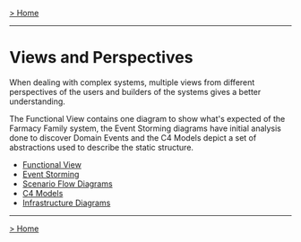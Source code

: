 [> Home](../README.md)

---

# Views and Perspectives

When dealing with complex systems, multiple views from different perspectives of the users and builders of the systems gives a better understanding.

The Functional View contains one diagram to show what's expected of the Farmacy Family system, the Event Storming diagrams have initial analysis done to discover Domain Events and the C4 Models depict a set of abstractions used to describe the static structure. 

- [Functional View](FunctionalView/README.md)
- [Event Storming](EventStorming/README.md)
- [Scenario Flow Diagrams](scenarios/README.md)
- [C4 Models](C4Models/README.md)
- [Infrastructure Diagrams](infrastructure/README.md)


------

[> Home](../README.md)

